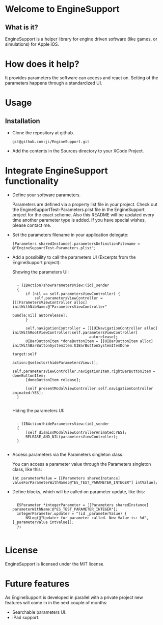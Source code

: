 Welcome to EngineSupport
========================

What is it?
-----------

EngineSupport is a helper library for engine driven software (like games, or simulations) for
Apple iOS.

How does it help?
=================

It provides parameters the software can access and react on. Setting of the parameters happens through
a standardized UI.

Usage
=====
Installation
------------

* Clone the repository at github.

	<pre><code>git@github.com:ji/EngineSupport.git</code></pre>

* Add the contents in the Sources directory to your XCode Project.

Integrate EngineSupport functionality
=====================================

* Define your software parameters.

	Parameters are defined via a property list file in your project. Check out the 
	EngineSupportTest-Parameters.plist file in the EngineSupport project for the exact scheme.
	Also this README will be updated every time another parameter type is added. If you have
	special wishes, please contact me.
	
* Set the parameters filename in your application delegate:

	<pre><code>[Parameters sharedInstance].parametersDefinitionFilename = @"EngineSupportTest-Parameters.plist";</code></pre>
	
* Add a possibility to call the parameters UI (Excerpts from the EngineSupport project):

	Showing the parameters UI:
	<pre><code>
	- (IBAction)showParametersView:(id)_sender
	{
	    if (nil == self.parametersViewController) {
	        self.parametersViewController = [[[ParametersViewController alloc] initWithNibName:@"ParametersViewController"
	                                                                                    bundle:nil] autorelease];
	    }

	    self.navigationController = [[[UINavigationController alloc] initWithRootViewController:self.parametersViewController] 
	                                 autorelease];
	    UIBarButtonItem *doneButtonItem = [[UIBarButtonItem alloc] initWithBarButtonSystemItem:UIBarButtonSystemItemDone 
	                                                                                    target:self
	                                                                                    action:@selector(hideParametersView:)];
	    self.parametersViewController.navigationItem.rightBarButtonItem = doneButtonItem;
	    [doneButtonItem release];

	    [self presentModalViewController:self.navigationController animated:YES];
	}
	</code></pre>
	Hiding the parameters UI:

	<pre><code>
	- (IBAction)hideParametersView:(id)_sender
	{
	    [self dismissModalViewControllerAnimated:YES];
	    RELEASE_AND_NIL(parametersViewController);
	}
	</code></pre>

* Access parameters via the Parameters singleton class.

	You can access a parameter value through the Parameters singleton class, like this:

	<pre><code>int parameterValue = [[Parameters sharedInstance] valueForParameterWithName:@"ES_TEST_PARAMETER_INTEGER"] intValue];</code></pre>

* Define blocks, which will be called on parameter update, like this:

	<pre><code>
	ESParameter *integerParameter = [[Parameters sharedInstance] parameterWithName:@"ES_TEST_PARAMETER_INTEGER"];
	integerParameter.updater = ^(id _parameterValue) { 
        NSLog(@"Updater for parameter called. New Value is: %d", [_parameterValue intValue]); 
    };
	</code></pre>

License
=======

EngineSupport is licensed under the MIT license.	

Future features
===============

As EngineSupport is developed in parallel with a private project new features will come in in the next couple of months:

* Searchable parameters UI.
* iPad support.
